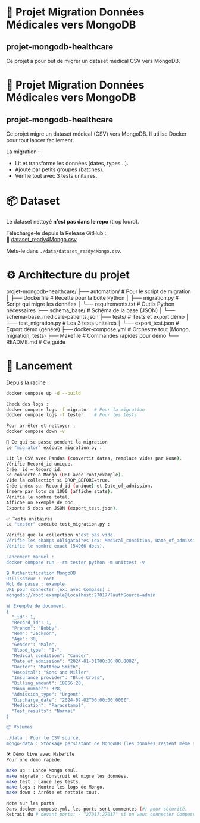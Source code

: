 # 🏥 Projet Migration Données Médicales vers MongoDB
## projet-mongodb-healthcare

Ce projet a pour but de migrer un dataset médical CSV vers MongoDB.

# 🏥 Projet Migration Données Médicales vers MongoDB
## projet-mongodb-healthcare

Ce projet migre un dataset médical (CSV) vers MongoDB. Il utilise Docker pour tout lancer facilement.

La migration :
- Lit et transforme les données (dates, types...).
- Ajoute par petits groupes (batches).
- Vérifie tout avec 3 tests unitaires.

# 📦 Dataset

Le dataset nettoyé **n’est pas dans le repo** (trop lourd).  

Télécharge-le depuis la Release GitHub :  
🔗 [dataset_ready4Mongo.csv](https://github.com/Barolax/projet-mongodb-healthcare/releases/download/v1.0/dataset_ready4Mongo.csv)

Mets-le dans `./data/dataset_ready4Mongo.csv`.

# ⚙️ Architecture du projet
projet-mongodb-healthcare/
├──  automation/  # Pour le script de migration
│    ├── Dockerfile            # Recette pour la boîte Python
│    ├── migration.py         # Script qui migre les données
│    └── requirements.txt      # Outils Python nécessaires
├── schema_base/              # Schéma de la base (JSON)
│    └── schema-base_medicale-patients.json
├── tests/                    # Tests et export démo
│    ├── test_migration.py    # Les 3 tests unitaires
│    └── export_test.json     # Export démo (généré)
├──  docker-compose.yml        # Orchestre tout (Mongo, migration, tests)
├──  Makefile                  # Commandes rapides pour démo
└──  README.md                 # Ce guide

# 🚀 Lancement

Depuis la racine :

```bash
docker compose up -d --build

Check des logs : 
docker compose logs -f migrator  # Pour la migration
docker compose logs -f tester    # Pour les tests

Pour arrêter et nettoyer :
docker compose down -v

🔄 Ce qui se passe pendant la migration
Le "migrator" exécute migration.py :

Lit le CSV avec Pandas (convertit dates, remplace vides par None).
Vérifie Record_id unique.
Crée _id = Record_id.
Se connecte à Mongo (URI avec root/example).
Vide la collection si DROP_BEFORE=true.
Crée index sur Record_id (unique) et Date_of_admission.
Insère par lots de 1000 (affiche stats).
Vérifie le nombre total.
Affiche un exemple de doc.
Exporte 5 docs en JSON (export_test.json).

✅ Tests unitaires
Le "tester" exécute test_migration.py :

Vérifie que la collection n'est pas vide.
Vérifie les champs obligatoires (ex: Medical_condition, Date_of_admission).
Vérifie le nombre exact (54966 docs).

Lancement manuel :
docker compose run --rm tester python -m unittest -v

🔒 Authentification MongoDB
Utilisateur : root
Mot de passe : example
URI pour connecter (ex: avec Compass) :
mongodb://root:example@localhost:27017/?authSource=admin

📊 Exemple de document
{
  "_id": 1,
  "Record_id": 1,
  "Prenom": "Bobby",
  "Nom": "Jackson",
  "Age": 30,
  "Gender": "Male",
  "Blood_type": "B-",
  "Medical_condition": "Cancer",
  "Date_of_admission": "2024-01-31T00:00:00.000Z",
  "Doctor": "Matthew Smith",
  "Hospital": "Sons and Miller",
  "Insurance_provider": "Blue Cross",
  "Billing_amount": 18856.28,
  "Room_number": 328,
  "Admission_type": "Urgent",
  "Discharge_date": "2024-02-02T00:00:00.000Z",
  "Medication": "Paracetamol",
  "Test_results": "Normal"
}

📦 Volumes

./data : Pour le CSV source.
mongo-data : Stockage persistant de MongoDB (les données restent même si c'est arrêté).

🛠️ Démo live avec Makefile
Pour une démo rapide:

make up : Lance Mongo seul.
make migrate : Construit et migre les données.
make test : Lance les tests.
make logs : Montre les logs de Mongo.
make down : Arrête et nettoie tout.

Note sur les ports
Dans docker-compose.yml, les ports sont commentés (#) pour sécurité. 
Retrait du # devant ports: - "27017:27017" si on veut connecter Compass 

